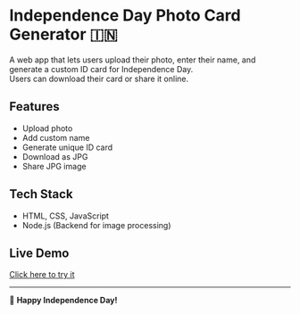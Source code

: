 # Independence Day Photo Card Generator 🇮🇳

A web app that lets users upload their photo, enter their name, and generate a custom ID card for Independence Day.  
Users can download their card or share it online.

## Features
- Upload photo
- Add custom name
- Generate unique ID card
- Download as JPG
- Share JPG image

## Tech Stack
- HTML, CSS, JavaScript
- Node.js (Backend for image processing)

## Live Demo
[Click here to try it](https://independence-day-id-card-generator.onrender.com/)

---
🎉 **Happy Independence Day!**
